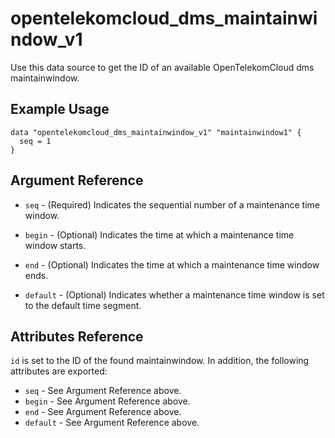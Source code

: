 # opentelekomcloud_dms_maintainwindow_v1

Use this data source to get the ID of an available OpenTelekomCloud dms maintainwindow.

## Example Usage

```hcl
data "opentelekomcloud_dms_maintainwindow_v1" "maintainwindow1" {
  seq = 1
}
```

## Argument Reference

* `seq` - (Required) Indicates the sequential number of a maintenance time window.

* `begin` - (Optional) Indicates the time at which a maintenance time window starts.

* `end` - (Optional) Indicates the time at which a maintenance time window ends.

* `default` - (Optional) Indicates whether a maintenance time window is set to the default time segment.

## Attributes Reference

`id` is set to the ID of the found maintainwindow. In addition, the following attributes
are exported:

* `seq` - See Argument Reference above.
* `begin` - See Argument Reference above.
* `end` - See Argument Reference above.
* `default` - See Argument Reference above.
